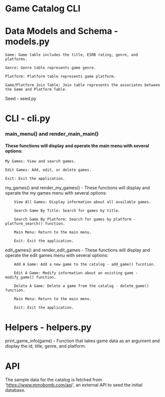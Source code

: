 # Game Catalog CLI

# Data Models and Schema - models.py

    Game: Game table includes the title, ESRB rating, genre, and platforms.

    Genre: Genre table represents game genre.

    Platform: Platform table represents game platform.

    Game/Platform Join Table: Join table represents the associates between the Game and Platform Table.

Seed - seed.py

# CLI - cli.py

<h3>main_menu() and render_main_main()</h3> 
<h4>These functions will display and operate the main menu with several options:</h4>

    My Games: View and search games.

    Edit Games: Add, edit, or delete games.

    Exit: Exit the application.

my_games() and render_my_games() - These functions will display and operate the my games menu with several options:

        View All Games: Display information about all available games.

        Search Game By Title: Search for games by title.

        Search Game By Platform: Search for games by platform - platform_search() function.

        Main Menu: Return to the main menu.

        Exit: Exit the application.

edit_games() and render_edit_games - These functions will display and operate the edit games menu with several options:

        Add A Game: Add a new game to the catalog - add_game() fucntion.

        Edit A Game: Modify information about an existing game - modify_game() function.

        Delete A Game: Delete a game from the catalog - delete_game() function.

        Main Menu: Return to the main menu.

        Exit: Exit the application.

# Helpers - helpers.py

print_game_info(game) - Function that takes game data as an argument and display the id, title, genre, and platform.

# API

The sample data for the catalog is fetched from 'https://www.mmobomb.com/api', an external API to seed the initial database.
